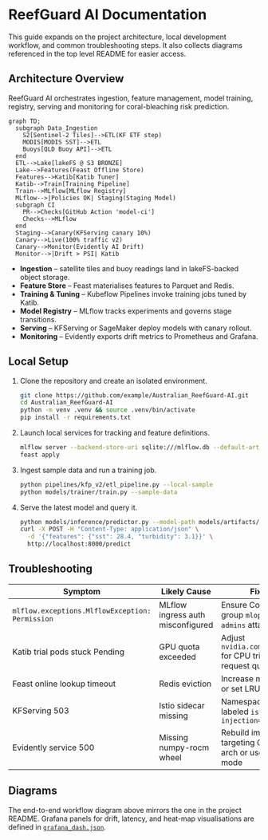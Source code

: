 # ReefGuard AI Documentation

This guide expands on the project architecture, local development workflow, and common troubleshooting steps. It also collects diagrams referenced in the top level README for easier access.

## Architecture Overview

ReefGuard AI orchestrates ingestion, feature management, model training, registry, serving and monitoring for coral-bleaching risk prediction.

```mermaid
graph TD;
  subgraph Data_Ingestion
    S2[Sentinel‑2 Tiles]-->ETL(KF ETF step)
    MODIS[MODIS SST]-->ETL
    Buoys[QLD Buoy API]-->ETL
  end
  ETL-->Lake[lakeFS @ S3 BRONZE]
  Lake-->Features(Feast Offline Store)
  Features-->Katib[Katib Tuner]
  Katib-->Train[Training Pipeline]
  Train-->MLflow[MLflow Registry]
  MLflow-->|Policies OK| Staging(Staging Model)
  subgraph CI
    PR-->Checks[GitHub Action 'model-ci']
    Checks-->MLflow
  end
  Staging-->Canary(KFServing canary 10%)
  Canary-->Live(100% traffic v2)
  Canary-->Monitor(Evidently AI Drift)
  Monitor-->|Drift > PSI| Katib
```

* **Ingestion** – satellite tiles and buoy readings land in lakeFS-backed object storage.
* **Feature Store** – Feast materialises features to Parquet and Redis.
* **Training & Tuning** – Kubeflow Pipelines invoke training jobs tuned by Katib.
* **Model Registry** – MLflow tracks experiments and governs stage transitions.
* **Serving** – KFServing or SageMaker deploy models with canary rollout.
* **Monitoring** – Evidently exports drift metrics to Prometheus and Grafana.

## Local Setup

1. Clone the repository and create an isolated environment.
   ```bash
   git clone https://github.com/example/Australian_ReefGuard-AI.git
   cd Australian_ReefGuard-AI
   python -m venv .venv && source .venv/bin/activate
   pip install -r requirements.txt
   ```
2. Launch local services for tracking and feature definitions.
   ```bash
   mlflow server --backend-store-uri sqlite:///mlflow.db --default-artifact-root ./mlruns &
   feast apply
   ```
3. Ingest sample data and run a training job.
   ```bash
   python pipelines/kfp_v2/etl_pipeline.py --local-sample
   python models/trainer/train.py --sample-data
   ```
4. Serve the latest model and query it.
   ```bash
   python models/inference/predictor.py --model-path models/artifacts/latest &
   curl -X POST -H "Content-Type: application/json" \
     -d '{"features": {"sst": 28.4, "turbidity": 3.1}}' \
     http://localhost:8000/predict
   ```

## Troubleshooting

| Symptom | Likely Cause | Fix |
| --- | --- | --- |
| `mlflow.exceptions.MlflowException: Permission` | MLflow ingress auth misconfigured | Ensure Cognito group `mlops-admins` attached |
| Katib trial pods stuck Pending | GPU quota exceeded | Adjust `nvidia.com/gpu: 0` for CPU trials or request quota |
| Feast online lookup timeout | Redis eviction | Increase memory or set LRU policy |
| KFServing 503 | Istio sidecar missing | Namespace not labeled `istio-injection=enabled` |
| Evidently service 500 | Missing numpy-rocm wheel | Rebuild image targeting GPU arch or use CPU mode |

## Diagrams

The end-to-end workflow diagram above mirrors the one in the project README. Grafana panels for drift, latency, and heat-map visualisations are defined in [`grafana_dash.json`](grafana_dash.json).
